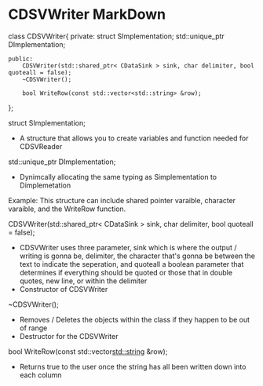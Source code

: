 CDSVWriter MarkDown
===================

class CDSVWriter{
    private:
        struct SImplementation;
        std::unique_ptr<SImplementation> DImplementation;

    public:
        CDSVWriter(std::shared_ptr< CDataSink > sink, char delimiter, bool quoteall = false);
        ~CDSVWriter();

        bool WriteRow(const std::vector<std::string> &row);
};

struct SImplementation;
- A structure that allows you to create variables and function needed for CDSVReader

std::unique_ptr<SImplementation> DImplementation;
- Dynimcally allocating the same typing as Simplementation to Dimplemetation

Example: This structure can include shared pointer varaible, character varaible, and the WriteRow function.

CDSVWriter(std::shared_ptr< CDataSink > sink, char delimiter, bool quoteall = false);
- CDSVWriter uses three parameter, sink which is where the output / writing is gonna be, delimiter, the character that's gonna be between the text to indicate the seperation, and quoteall a boolean parameter that determines if everything should be quoted or those that in double quotes, new line, or within the delimiter 
- Constructor of CDSVWriter

~CDSVWriter();
- Removes / Deletes the objects within the class if they happen to be out of range
- Destructor for the CDSVWriter

bool WriteRow(const std::vector<std::string> &row);
- Returns true to the user once the string has all been written down into each column

